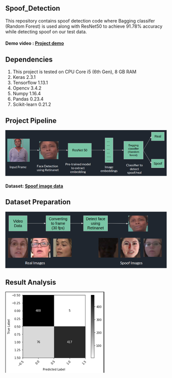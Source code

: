 ## Spoof_Detection
This repository contains spoof detection code where Bagging classifer (Random Forest) is used along with ResNet50 to achieve 91.78% accuracy while detecting spoof on our test data.
#### Demo video : <a href="https://www.youtube.com/watch?v=G3gV-1NH5uk&feature=youtu.be&fbclid=IwAR1yE04NHubkDBMy7dCIHV7HOemzmA-HYkt4Jzw6A5826FY99-Wui0raLyI">Project demo</a>
## Dependencies
1. This project is tested on CPU Core i5 (6th Gen), 8 GB RAM
2. Keras 2.3.1
3. Tensorflow 1.13.1
4. Opencv 3.4.2
5. Numpy 1.16.4
6. Pandas 0.23.4
7. Scikit-learn 0.21.2
## Project Pipeline
<img src="images/pipeline.png">

#### Dataset: <a href= "https://drive.google.com/drive/folders/1bMkW3RIJNpWnxuNm5gAw7BKmLFxyPLCN?usp=sharing">Spoof image data</a>

## Dataset Preparation

<img src="images/Dataset.png">

## Result Analysis

<img src="images/spoof_confusion matrix.png">
